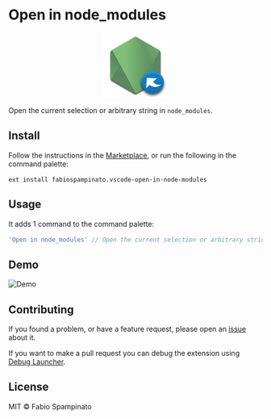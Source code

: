 # Open in node_modules

<p align="center">
	<img src="https://raw.githubusercontent.com/fabiospampinato/vscode-open-in-node-modules/master/resources/logo-128x128.png" alt="Logo">
</p>

Open the current selection or arbitrary string in `node_modules`.

## Install

Follow the instructions in the [Marketplace](https://marketplace.visualstudio.com/items?itemName=fabiospampinato.vscode-open-in-node-modules), or run the following in the command palette:

```shell
ext install fabiospampinato.vscode-open-in-node-modules
```

## Usage

It adds 1 command to the command palette:

```js
'Open in node_modules' // Open the current selection or arbitrary string in node_modules
```

## Demo

![Demo](resources/demo.gif)

## Contributing

If you found a problem, or have a feature request, please open an [issue](https://github.com/fabiospampinato/vscode-open-in-node_modules/issues) about it.

If you want to make a pull request you can debug the extension using [Debug Launcher](https://marketplace.visualstudio.com/items?itemName=fabiospampinato.vscode-debug-launcher).

## License

MIT © Fabio Spampinato
